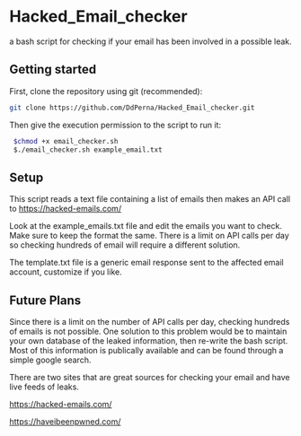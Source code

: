 # Hacked_Email_checker
a bash script for checking if your email has been involved in a possible leak. 

## Getting started

First, clone the repository using git (recommended):

```bash
git clone https://github.com/DdPerna/Hacked_Email_checker.git
```
Then give the execution permission to the script to run it:

```bash
 $chmod +x email_checker.sh
 $./email_checker.sh example_email.txt
```

## Setup

This script reads a text file containing a list of emails then makes an API call to https://hacked-emails.com/

Look at the example_emails.txt file and edit the emails you want to check. Make sure to keep the format the same.
There is a limit on API calls per day so checking hundreds of email will require a different solution. 

The template.txt file is a generic email response sent to the affected email account, customize if you like. 

## Future Plans

Since there is a limit on the number of API calls per day, checking hundreds of emails is not possible. One solution to this problem would be to maintain your own database of the leaked information, then re-write the bash script. Most of this information is publically available and can be found through a simple google search. 

There are two sites that are great sources for checking your email and have live feeds of leaks.

https://hacked-emails.com/

https://haveibeenpwned.com/
